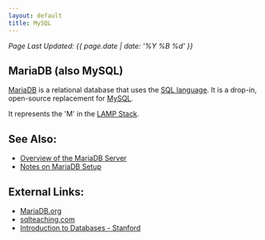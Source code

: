 ```yaml
---
layout: default
title: MySQL
---
```

_Page Last Updated: {{ page.date | date: '%Y %B %d' }}_
<br>

## MariaDB (also MySQL)

[MariaDB](https://en.wikipedia.org/wiki/MariaDB) is a relational database that uses the [SQL language](https://en.wikipedia.org/wiki/SQL). It is a drop-in, open-source replacement for [MySQL](https://en.wikipedia.org/wiki/MySQL).

It represents the 'M' in the [LAMP Stack](../LAMP-Stack).

See Also:
---------

-   [Overview of the MariaDB Server](https://prezi.com/a6lvi8i-ygmx/mariadb-an-overview/)
-   [Notes on MariaDB Setup](../../tutorials/Notes-on-MariaDB-Setup)

External Links:
---------------

-   [MariaDB.org](https://mariadb.org/)
-   [sqlteaching.com](https://www.sqlteaching.com/)
-   [Introduction to Databases - Stanford](https://lagunita.stanford.edu/courses/Engineering/db/2014_1/about)